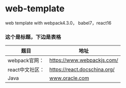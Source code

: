 # web-template
web template with webpack4.3.0， babel7，react16 
### 这个是标题，下边是表格

题目 | 地址
--- | ---
webpack官网： | https://www.webpackjs.com/
react中文社区： | https://react.docschina.org/
Java | www.oracle.com
